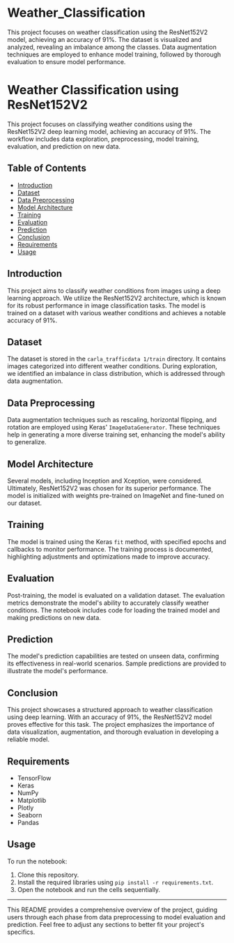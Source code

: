 # Weather_Classification
This project focuses on weather classification using the ResNet152V2 model, achieving an accuracy of 91%. The dataset is visualized and analyzed, revealing an imbalance among the classes. Data augmentation techniques are employed to enhance model training, followed by thorough evaluation to ensure model performance.



# Weather Classification using ResNet152V2

This project focuses on classifying weather conditions using the ResNet152V2 deep learning model, achieving an accuracy of 91%. The workflow includes data exploration, preprocessing, model training, evaluation, and prediction on new data.

## Table of Contents
- [Introduction](#introduction)
- [Dataset](#dataset)
- [Data Preprocessing](#data-preprocessing)
- [Model Architecture](#model-architecture)
- [Training](#training)
- [Evaluation](#evaluation)
- [Prediction](#prediction)
- [Conclusion](#conclusion)
- [Requirements](#requirements)
- [Usage](#usage)

## Introduction
This project aims to classify weather conditions from images using a deep learning approach. We utilize the ResNet152V2 architecture, which is known for its robust performance in image classification tasks. The model is trained on a dataset with various weather conditions and achieves a notable accuracy of 91%.

## Dataset
The dataset is stored in the `carla_trafficdata 1/train` directory. It contains images categorized into different weather conditions. During exploration, we identified an imbalance in class distribution, which is addressed through data augmentation.

## Data Preprocessing
Data augmentation techniques such as rescaling, horizontal flipping, and rotation are employed using Keras' `ImageDataGenerator`. These techniques help in generating a more diverse training set, enhancing the model's ability to generalize.

## Model Architecture
Several models, including Inception and Xception, were considered. Ultimately, ResNet152V2 was chosen for its superior performance. The model is initialized with weights pre-trained on ImageNet and fine-tuned on our dataset.

## Training
The model is trained using the Keras `fit` method, with specified epochs and callbacks to monitor performance. The training process is documented, highlighting adjustments and optimizations made to improve accuracy.

## Evaluation
Post-training, the model is evaluated on a validation dataset. The evaluation metrics demonstrate the model's ability to accurately classify weather conditions. The notebook includes code for loading the trained model and making predictions on new data.

## Prediction
The model's prediction capabilities are tested on unseen data, confirming its effectiveness in real-world scenarios. Sample predictions are provided to illustrate the model's performance.

## Conclusion
This project showcases a structured approach to weather classification using deep learning. With an accuracy of 91%, the ResNet152V2 model proves effective for this task. The project emphasizes the importance of data visualization, augmentation, and thorough evaluation in developing a reliable model.

## Requirements
- TensorFlow
- Keras
- NumPy
- Matplotlib
- Plotly
- Seaborn
- Pandas

## Usage
To run the notebook:
1. Clone this repository.
2. Install the required libraries using `pip install -r requirements.txt`.
3. Open the notebook and run the cells sequentially.

---

This README provides a comprehensive overview of the project, guiding users through each phase from data preprocessing to model evaluation and prediction. Feel free to adjust any sections to better fit your project's specifics.
